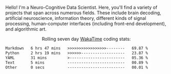 Hello! I'm a Neuro-Cognitive Data Scientist. Here, you'll find a variety of projects that span across numerous fields. These include brain decoding, artificial neuroscience, information theory, different kinds of signal processing, human-computer interfaces (including front-end development), and algorithmic art. 

<p align="center">Rolling seven day <a href="https://wakatime.com/@syrkis"/>WakaTime</a> coding stats:</p>
<!--START_SECTION:waka-->

```txt
Markdown   6 hrs 47 mins   >>>>>>>>>>>>>>>>>--------   69.87 %
Python     2 hrs 19 mins   >>>>>>-------------------   23.87 %
YAML       31 mins         >------------------------   05.36 %
Text       5 mins          -------------------------   00.89 %
Other      0 secs          -------------------------   00.01 %
```

<!--END_SECTION:waka-->
